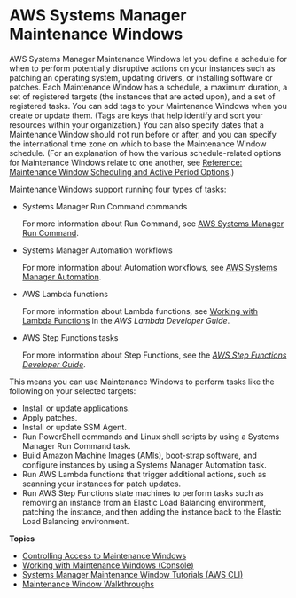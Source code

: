 # AWS Systems Manager Maintenance Windows<a name="systems-manager-maintenance"></a>

AWS Systems Manager Maintenance Windows let you define a schedule for when to perform potentially disruptive actions on your instances such as patching an operating system, updating drivers, or installing software or patches\. Each Maintenance Window has a schedule, a maximum duration, a set of registered targets \(the instances that are acted upon\), and a set of registered tasks\. You can add tags to your Maintenance Windows when you create or update them\. \(Tags are keys that help identify and sort your resources within your organization\.\) You can also specify dates that a Maintenance Window should not run before or after, and you can specify the international time zone on which to base the Maintenance Window schedule\. \(For an explanation of how the various schedule\-related options for Maintenance Windows relate to one another, see [Reference: Maintenance Window Scheduling and Active Period Options](reference-maintenance-windows-schedule-options.md)\.\)

Maintenance Windows support running four types of tasks:
+ Systems Manager Run Command commands

  For more information about Run Command, see [AWS Systems Manager Run Command](execute-remote-commands.md)\.
+ Systems Manager Automation workflows

  For more information about Automation workflows, see [AWS Systems Manager Automation](systems-manager-automation.md)\.
+ AWS Lambda functions

  For more information about Lambda functions, see [Working with Lambda Functions](https://docs.aws.amazon.com/lambda/latest/dg/lambda-introduction-function.html) in the *AWS Lambda Developer Guide*\.
+ AWS Step Functions tasks

  For more information about Step Functions, see the *[AWS Step Functions Developer Guide](https://docs.aws.amazon.com/step-functions/latest/dg/)*\.

This means you can use Maintenance Windows to perform tasks like the following on your selected targets:
+ Install or update applications\.
+ Apply patches\.
+ Install or update SSM Agent\.
+ Run PowerShell commands and Linux shell scripts by using a Systems Manager Run Command task\.
+ Build Amazon Machine Images \(AMIs\), boot\-strap software, and configure instances by using a Systems Manager Automation task\.
+ Run AWS Lambda functions that trigger additional actions, such as scanning your instances for patch updates\.
+ Run AWS Step Functions state machines to perform tasks such as removing an instance from an Elastic Load Balancing environment, patching the instance, and then adding the instance back to the Elastic Load Balancing environment\.

**Topics**
+ [Controlling Access to Maintenance Windows](sysman-maintenance-permissions.md)
+ [Working with Maintenance Windows \(Console\)](sysman-maintenance-working.md)
+ [Systems Manager Maintenance Window Tutorials \(AWS CLI\)](maintenance-windows-tutorials.md)
+ [Maintenance Window Walkthroughs](maintenance-window-walkthroughs.md)